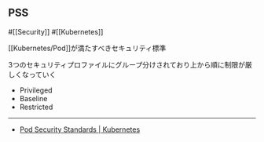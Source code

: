 ## PSS

#[[Security]] #[[Kubernetes]]

[[Kubernetes/Pod]]が満たすべきセキュリティ標準

3つのセキュリティプロファイルにグループ分けされており上から順に制限が厳しくなっていく

- Privileged
- Baseline
- Restricted

---

- [Pod Security Standards | Kubernetes](https://kubernetes.io/docs/concepts/security/pod-security-standards/)